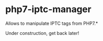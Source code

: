 # php7-iptc-manager
Allows to manipulate IPTC tags from PHP7.*

Under construction, get back later!
